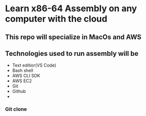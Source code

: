 # Learn x86-64 Assembly on any computer with the cloud

## This repo will specialize in MacOs and AWS

## Technologies used to run assembly will be
- Text editior(VS Code)
- Bash shell
- AWS CLI SDK
- AWS EC2
- Git
- Github
- 

### Git clone 